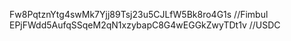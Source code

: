 Fw8PqtznYtg4swMk7Yjj89Tsj23u5CJLfW5Bk8ro4G1s //Fimbul
EPjFWdd5AufqSSqeM2qN1xzybapC8G4wEGGkZwyTDt1v //USDC